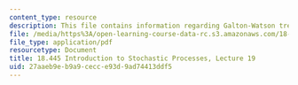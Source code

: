 ```yaml
---
content_type: resource
description: This file contains information regarding Galton-Watson tree.
file: /media/https%3A/open-learning-course-data-rc.s3.amazonaws.com/18-445-introduction-to-stochastic-processes-spring-2015/27aaeb9eb9a9cecce93d9ad74413ddf5_MIT18_445S15_lecture19.pdf
file_type: application/pdf
resourcetype: Document
title: 18.445 Introduction to Stochastic Processes, Lecture 19
uid: 27aaeb9e-b9a9-cecc-e93d-9ad74413ddf5
---
```

